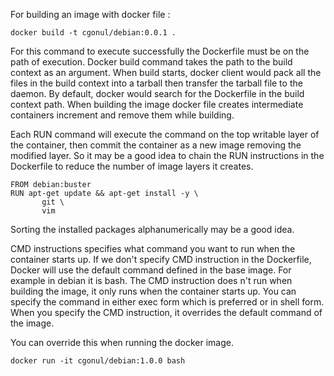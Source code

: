 For building an image with docker file :
```
docker build -t cgonul/debian:0.0.1 .
```

For this command to execute successfully the Dockerfile must be on the path of execution.
Docker build command takes the path to the build context as an argument.
When build starts, docker client would pack all the files in the build context into a tarball then transfer the tarball file to the daemon.
By default, docker would search for the Dockerfile in the build context path.
When building the image docker file creates intermediate containers increment and remove them while building.

Each RUN command will execute the command on the top writable layer of the container, then commit the container as a new image removing the modified layer. So it may be a good idea to chain the RUN instructions in the Dockerfile to reduce the number of image layers it creates.
```
FROM debian:buster
RUN apt-get update && apt-get install -y \
       git \
       vim
```

Sorting the installed packages alphanumerically may be a good idea.  

CMD instructions specifies what command you want to run when the container starts up.
If we don't specify CMD instruction in the Dockerfile, Docker will use the default command defined in the base image. For example in debian it is bash.
The CMD instruction does n't run when building the image, it only runs when the container starts up.
You can specify the command in either exec form which is preferred or in shell form.
When you specify the CMD instruction, it overrides the default command of the image.

You can override this when running the docker image.
```
docker run -it cgonul/debian:1.0.0 bash
```


